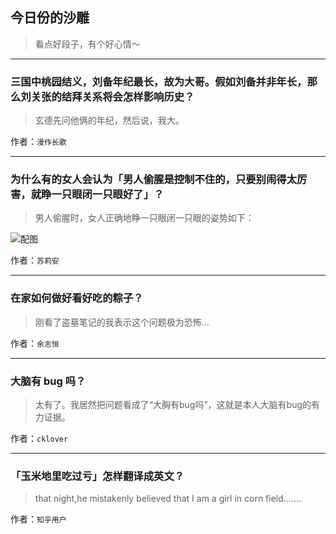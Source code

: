 ## 今日份的沙雕

> 看点好段子，有个好心情～


 
---

### 三国中桃园结义，刘备年纪最长，故为大哥。假如刘备并非年长，那么刘关张的结拜关系将会怎样影响历史？

> 玄德先问他俩的年纪，然后说，我大。


作者：`漫作长歌`

---

### 为什么有的女人会认为「男人偷腥是控制不住的，只要别闹得太厉害，就睁一只眼闭一只眼好了」？

> 男人偷腥时，女人正确地睁一只眼闭一只眼的姿势如下：



![配图](https://pic3.zhimg.com/7aef5aaeed26f5157381988760979bfe_b.jpg)


作者：`苏莉安`

---

### 在家如何做好看好吃的粽子？

> 刚看了盗墓笔记的我表示这个问题极为恐怖…


作者：`余志恒`

---

### 大脑有 bug 吗？

> 太有了。我居然把问题看成了“大胸有bug吗”，这就是本人大脑有bug的有力证据。


作者：`cklover`

---

### 「玉米地里吃过亏」怎样翻译成英文？

> that night,he mistakenly believed that I am a girl in corn field.......


作者：`知乎用户`